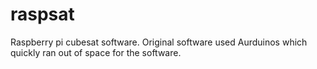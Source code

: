 # raspsat
Raspberry pi cubesat software. Original software used Aurduinos which quickly ran out of space for the software.

